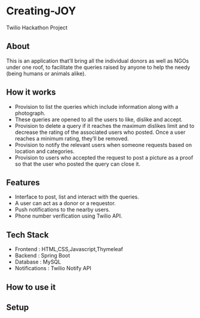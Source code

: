 # Creating-JOY
Twilio Hackathon Project

## About

This is an application that’ll bring all the individual donors as well as NGOs under one roof, to facilitate the queries raised by anyone to help the needy (being humans or animals alike).

## How it works

- Provision to list the queries which include information along with a photograph.
- These queries are opened to all the users to like, dislike and accept.
- Provision to delete a query if it reaches the maximum dislikes limit and to decrease the rating of the associated users who posted. Once a user reaches a minimum rating, they’ll be removed.
- Provision to notify the relevant users when someone requests based on location and categories.
- Provision to users who accepted the request to post a picture as a proof so that the user who posted the query can close it. 

## Features

- Interface to post, list and interact with the queries.
- A user can act as a donor or a requestor.
- Push notifications to the nearby users.
- Phone number verification using Twilio API.

## Tech Stack

- Frontend : HTML,CSS,Javascript,Thymeleaf
- Backend : Spring Boot 
- Database : MySQL
- Notifications : Twilio Notify API

## How to use it 



## Setup

